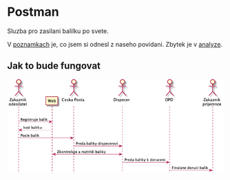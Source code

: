 # Postman

Sluzba pro zasilani balilku po svete.

V [poznamkach](./notes.html) je, co jsem si odnesl z naseho povidani. Zbytek je v [analyze](./analyza.html).


## Jak to bude fungovat
![Zakladni princip](./princip.png "Zakladni princip")
